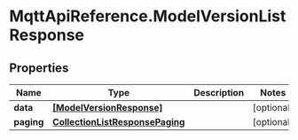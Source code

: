 # MqttApiReference.ModelVersionListResponse

## Properties

Name | Type | Description | Notes
------------ | ------------- | ------------- | -------------
**data** | [**[ModelVersionResponse]**](ModelVersionResponse.md) |  | [optional] 
**paging** | [**CollectionListResponsePaging**](CollectionListResponsePaging.md) |  | [optional] 


